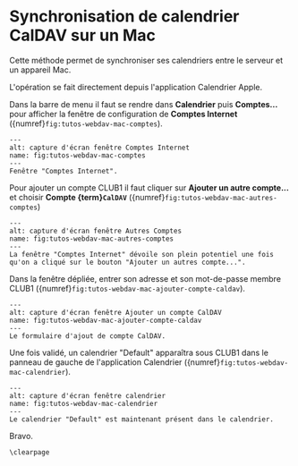 Synchronisation de calendrier CalDAV sur un Mac
===============================================

Cette méthode permet de synchroniser ses calendriers entre le serveur et un appareil Mac.

L'opération se fait directement depuis l'application Calendrier Apple.

Dans la barre de menu il faut se rendre dans **Calendrier**
puis **Comptes...** pour afficher la fenêtre de configuration de **Comptes Internet**
({numref}`fig:tutos-webdav-mac-comptes`).

```{figure} webdav-mac/0.png
---
alt: capture d'écran fenêtre Comptes Internet
name: fig:tutos-webdav-mac-comptes
---
Fenêtre "Comptes Internet".
```

Pour ajouter un compte CLUB1 il faut cliquer sur **Ajouter un autre compte...**
et choisir **Compte {term}`CalDAV`** ({numref}`fig:tutos-webdav-mac-autres-comptes`)

```{figure} webdav-mac/2.png
---
alt: capture d'écran fenêtre Autres Comptes
name: fig:tutos-webdav-mac-autres-comptes
---
La fenêtre "Comptes Internet" dévoile son plein potentiel une fois qu'on a cliqué sur le bouton "Ajouter un autres compte...".
```


Dans la fenêtre dépliée, entrer son adresse et son mot-de-passe membre CLUB1
({numref}`fig:tutos-webdav-mac-ajouter-compte-caldav`).

```{figure} webdav-mac/3.png
---
alt: capture d'écran fenêtre Ajouter un compte CalDAV
name: fig:tutos-webdav-mac-ajouter-compte-caldav
---
Le formulaire d'ajout de compte CalDAV.
```


Une fois validé, un calendrier "Default" apparaîtra sous CLUB1 dans le panneau de gauche de l'application Calendrier
({numref}`fig:tutos-webdav-mac-calendrier`).

```{figure} webdav-mac/5.png
---
alt: capture d'écran fenêtre calendrier
name: fig:tutos-webdav-mac-calendrier
---
Le calendrier "Default" est maintenant présent dans le calendrier.
```

Bravo.

```{raw} latex
\clearpage
```
